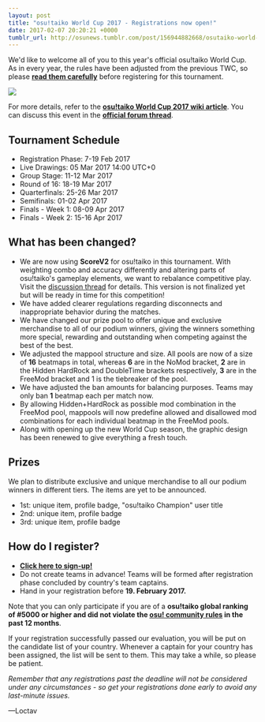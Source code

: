 ```yaml
---
layout: post
title: "osu!taiko World Cup 2017 - Registrations now open!"
date: 2017-02-07 20:20:21 +0000
tumblr_url: http://osunews.tumblr.com/post/156944882668/osutaiko-world-cup-2017-registrations-now-open
---
```


We'd like to welcome all of you to this year's official osu!taiko World Cup. As in every year, the rules have been adjusted from the previous TWC, so please **[read them carefully](https://osu.ppy.sh/wiki/Tournaments/TWC/2017)** before registering for this tournament.

![](/wiki/shared/news/banners/twc2017.jpg)

For more details, refer to the **[osu!taiko World Cup 2017 wiki article](https://osu.ppy.sh/wiki/Tournaments/TWC/2017)**.
You can discuss this event in the **[official forum thread](https://osu.ppy.sh/community/forums/topics/555072)**.

## Tournament Schedule

- Registration Phase: 7-19 Feb 2017
- Live Drawings: 05 Mar 2017 14:00 UTC+0
- Group Stage: 11-12 Mar 2017
- Round of 16: 18-19 Mar 2017
- Quarterfinals: 25-26 Mar 2017
- Semifinals: 01-02 Apr 2017
- Finals - Week 1: 08-09 Apr 2017
- Finals - Week 2: 15-16 Apr 2017

## What has been changed?

- We are now using **ScoreV2** for osu!taiko in this tournament. With weighting combo and accuracy differently and altering parts of osu!taiko's gameplay elements, we want to rebalance competitive play. Visit the [discussion thread](https://osu.ppy.sh/community/forums/topics/550582) for details. This version is not finalized yet but will be ready in time for this competition!
- We have added clearer regulations regarding disconnects and inappropriate behavior during the matches.
- We have changed our prize pool to offer unique and exclusive merchandise to all of our podium winners, giving the winners something more special, rewarding and outstanding when competing against the best of the best.
- We adjusted the mappool structure and size. All pools are now of a size of **16** beatmaps in total, whereas **6** are in the NoMod bracket, **2** are in the Hidden HardRock and DoubleTime brackets respectively, **3** are in the FreeMod bracket and 1 is the tiebreaker of the pool.
- We have adjusted the ban amounts for balancing purposes. Teams may only ban **1** beatmap each per match now.
- By allowing Hidden+HardRock as possible mod combination in the FreeMod pool, mappools will now predefine allowed and disallowed mod combinations for each individual beatmap in the FreeMod pools.
- Along with opening up the new World Cup season, the graphic design has been renewed to give everything a fresh touch.

## Prizes

We plan to distribute exclusive and unique merchandise to all our podium winners in different tiers. The items are yet to be announced.

- 1st: unique item, profile badge, "osu!taiko Champion" user title
- 2nd: unique item, profile badge
- 3rd: unique item, profile badge

## How do I register?

- **[Click here to sign-up!](https://osu.ppy.sh/tournaments/9)**
- Do not create teams in advance! Teams will be formed after registration phase concluded by country's team captains.
- Hand in your registration before **19. February 2017.**

Note that you can only participate if you are of a **osu!taiko global ranking of #5000 or higher and did not violate the [osu! community rules](https://osu.ppy.sh/wiki/Rules) in the past 12 months**.

If your registration successfully passed our evaluation, you will be put on the candidate list of your country. Whenever a captain for your country has been assigned, the list will be sent to them. This may take a while, so please be patient.

_Remember that any registrations past the deadline will not be considered under any circumstances - so get your registrations done early to avoid any last-minute issues._

—Loctav
